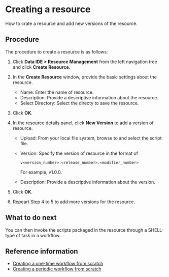 # Creating a resource

How to crate a resource and add new versions of the resource.

## Procedure

The procedure to create a resource is as follows:

1. Click **Data IDE > Resource Management** from the left navigation tree and click **Create Resource**.

2. In the **Create Resource** window, provide the basic settings about the resource.

   - Name: Enter the name of resource.
   - Description: Provide a descriptive information about the resource.
   - Select Directory: Select the directy to save the resource.

3. Click **OK**.

4. In the resource details panel, click **New Version** to add a version of resource.

   - Upload: From your local file system, browse to and select the script file.
   - Version: Specify the version of resource in the format of

      ```
      v<version_number>.<release_number>.<modifier_number>
      ```

     For example, v1.0.0.
   - Description: Provide a descriptive information about the version.

5. Click **OK**.  

6. Repeart Step 4 to 5 to add more versions for the resource.

## What to do next

You can then invoke the scripts packaged in the resource through a SHELL-type of task in a workflow.

## Reference information

- [Creating a one-time workflow from scratch](creating_workflow_onetime)
- [Creating a periodic workflow from scratch](creating_workflow_periodic)
